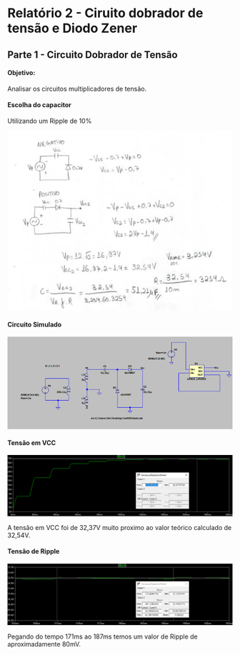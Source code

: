 # Relatório 2 - Ciruito dobrador de tensão e Diodo Zener

## Parte 1 - Circuito Dobrador de Tensão

#### Objetivo:

Analisar os circuitos multiplicadores de tensão.

#### Escolha do capacitor

Utilizando um Ripple de 10%

![nome](/relatorio_eletronica_1/dimensio.png)


#### Circuito Simulado

![nome](/relatorio_eletronica_1/simul.png)

#### Tensão em VCC

![nome](/relatorio_eletronica_1/ripp3.png)

A tensão em VCC foi de 32,37V muito proximo ao valor teórico calculado de 32,54V.

#### Tensão de Ripple

![nome](/relatorio_eletronica_1/riple.png)

Pegando do tempo 171ms ao 187ms temos um valor de Ripple de aproximadamente 80mV.
